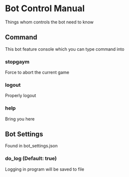 # Bot Control Manual

Things whom controls the bot need to know

## Command

This bot feature console which you can type command into

### stopgaym

Force to abort the current game

### logout

Properly logout

### help

Bring you here

## Bot Settings

Found in bot_settings.json

### do_log (Default: true)

Logging in program will be saved to file
